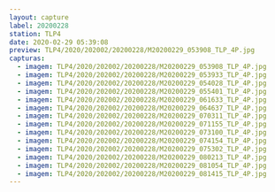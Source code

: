 ```yaml
---
layout: capture
label: 20200228
station: TLP4
date: 2020-02-29 05:39:08
preview: TLP4/2020/202002/20200228/M20200229_053908_TLP_4P.jpg
capturas:
  - imagem: TLP4/2020/202002/20200228/M20200229_053908_TLP_4P.jpg
  - imagem: TLP4/2020/202002/20200228/M20200229_053933_TLP_4P.jpg
  - imagem: TLP4/2020/202002/20200228/M20200229_054028_TLP_4P.jpg
  - imagem: TLP4/2020/202002/20200228/M20200229_055401_TLP_4P.jpg
  - imagem: TLP4/2020/202002/20200228/M20200229_061633_TLP_4P.jpg
  - imagem: TLP4/2020/202002/20200228/M20200229_064637_TLP_4P.jpg
  - imagem: TLP4/2020/202002/20200228/M20200229_070311_TLP_4P.jpg
  - imagem: TLP4/2020/202002/20200228/M20200229_071155_TLP_4P.jpg
  - imagem: TLP4/2020/202002/20200228/M20200229_073100_TLP_4P.jpg
  - imagem: TLP4/2020/202002/20200228/M20200229_074154_TLP_4P.jpg
  - imagem: TLP4/2020/202002/20200228/M20200229_075302_TLP_4P.jpg
  - imagem: TLP4/2020/202002/20200228/M20200229_080213_TLP_4P.jpg
  - imagem: TLP4/2020/202002/20200228/M20200229_081054_TLP_4P.jpg
  - imagem: TLP4/2020/202002/20200228/M20200229_081415_TLP_4P.jpg
---
```


